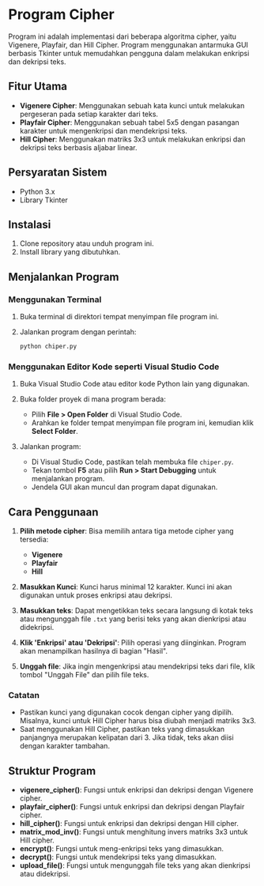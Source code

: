 # Program Cipher

Program ini adalah implementasi dari beberapa algoritma cipher, yaitu Vigenere, Playfair, dan Hill Cipher. Program menggunakan antarmuka GUI berbasis Tkinter untuk memudahkan pengguna dalam melakukan enkripsi dan dekripsi teks.

## Fitur Utama
- **Vigenere Cipher**: Menggunakan sebuah kata kunci untuk melakukan pergeseran pada setiap karakter dari teks.
- **Playfair Cipher**: Menggunakan sebuah tabel 5x5 dengan pasangan karakter untuk mengenkripsi dan mendekripsi teks.
- **Hill Cipher**: Menggunakan matriks 3x3 untuk melakukan enkripsi dan dekripsi teks berbasis aljabar linear.

## Persyaratan Sistem
- Python 3.x
- Library Tkinter

## Instalasi
1. Clone repository atau unduh program ini.
2. Install library yang dibutuhkan.

## Menjalankan Program

### Menggunakan Terminal

1. Buka terminal di direktori tempat menyimpan file program ini.
   
2. Jalankan program dengan perintah:
    ```bash
    python chiper.py
    ```

### Menggunakan Editor Kode seperti Visual Studio Code

1. Buka Visual Studio Code atau editor kode Python lain yang digunakan.

2. Buka folder proyek di mana program berada:
    - Pilih **File > Open Folder** di Visual Studio Code.
    - Arahkan ke folder tempat menyimpan file program ini, kemudian klik **Select Folder**.

3. Jalankan program:
    - Di Visual Studio Code, pastikan telah membuka file `chiper.py`.
    - Tekan tombol **F5** atau pilih **Run > Start Debugging** untuk menjalankan program.
    - Jendela GUI akan muncul dan program dapat digunakan.

## Cara Penggunaan

1. **Pilih metode cipher**: Bisa memilih antara tiga metode cipher yang tersedia:
   - **Vigenere**
   - **Playfair**
   - **Hill**

2. **Masukkan Kunci**: Kunci harus minimal 12 karakter. Kunci ini akan digunakan untuk proses enkripsi atau dekripsi.

3. **Masukkan teks**: Dapat mengetikkan teks secara langsung di kotak teks atau mengunggah file `.txt` yang berisi teks yang akan dienkripsi atau didekripsi.

4. **Klik 'Enkripsi' atau 'Dekripsi'**: Pilih operasi yang diinginkan. Program akan menampilkan hasilnya di bagian "Hasil".

5. **Unggah file**: Jika ingin mengenkripsi atau mendekripsi teks dari file, klik tombol "Unggah File" dan pilih file teks.

### Catatan
- Pastikan kunci yang digunakan cocok dengan cipher yang dipilih. Misalnya, kunci untuk Hill Cipher harus bisa diubah menjadi matriks 3x3.
- Saat menggunakan Hill Cipher, pastikan teks yang dimasukkan panjangnya merupakan kelipatan dari 3. Jika tidak, teks akan diisi dengan karakter tambahan.

## Struktur Program

- **vigenere_cipher()**: Fungsi untuk enkripsi dan dekripsi dengan Vigenere cipher.
- **playfair_cipher()**: Fungsi untuk enkripsi dan dekripsi dengan Playfair cipher.
- **hill_cipher()**: Fungsi untuk enkripsi dan dekripsi dengan Hill cipher.
- **matrix_mod_inv()**: Fungsi untuk menghitung invers matriks 3x3 untuk Hill cipher.
- **encrypt()**: Fungsi untuk meng-enkripsi teks yang dimasukkan.
- **decrypt()**: Fungsi untuk mendekripsi teks yang dimasukkan.
- **upload_file()**: Fungsi untuk mengunggah file teks yang akan dienkripsi atau didekripsi.
